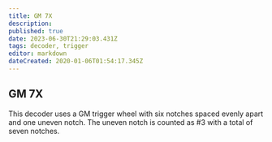 ```yaml
---
title: GM 7X
description: 
published: true
date: 2023-06-30T21:29:03.431Z
tags: decoder, trigger
editor: markdown
dateCreated: 2020-01-06T01:54:17.345Z
---
```


## GM 7X

This decoder uses a GM trigger wheel with six notches spaced evenly apart and one uneven notch. The uneven notch is counted as \#3 with a total of seven notches.
